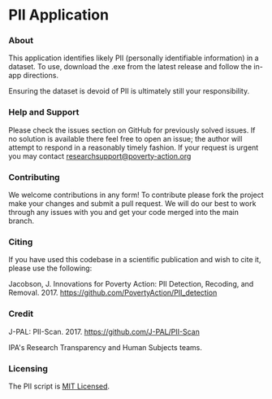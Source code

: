 
# PII Application

### About
This application identifies likely PII (personally identifiable information) in a dataset. To use, download the .exe from the latest release and follow the in-app directions.

Ensuring the dataset is devoid of PII is ultimately still your responsibility.

### Help and Support

Please check the issues section on GitHub for previously solved issues. If no solution is available there feel free to open an issue; the author will attempt to respond in a reasonably timely fashion. If your request is urgent you may contact researchsupport@poverty-action.org

### Contributing

We welcome contributions in any form! To contribute please fork the project make your changes and submit a pull request. We will do our best to work through any issues with you and get your code merged into the main branch.

### Citing

If you have used this codebase in a scientific publication and wish to cite it, please use the following:

Jacobson, J. Innovations for Poverty Action: PII Detection, Recoding, and Removal. 2017. https://github.com/PovertyAction/PII_detection

### Credit

J-PAL: PII-Scan. 2017. https://github.com/J-PAL/PII-Scan

IPA's Research Transparency and Human Subjects teams.

### Licensing

The PII script is [MIT Licensed](https://github.com/PovertyAction/PII_detection/blob/master/LICENSE).
